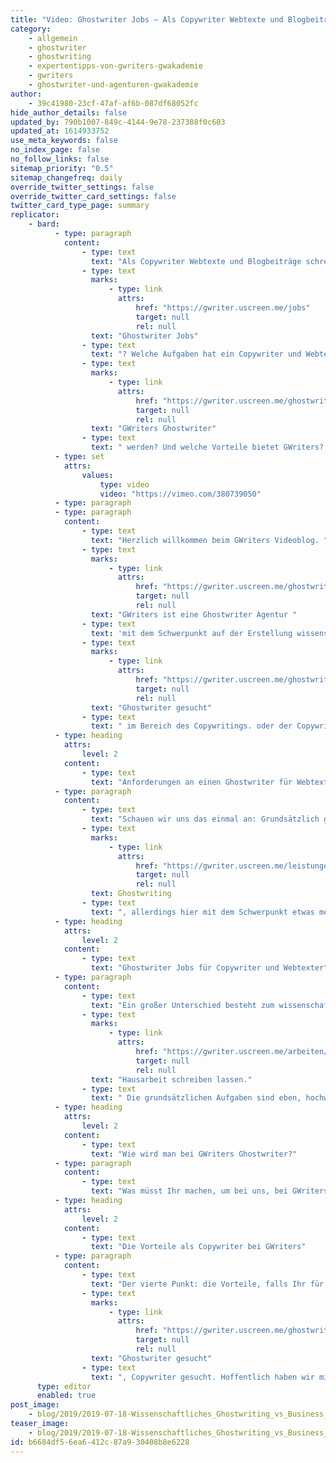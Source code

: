 ```yaml
---
title: "Video: Ghostwriter Jobs – Als Copywriter Webtexte und Blogbeiträge schreiben"
category:
    - allgemein
    - ghostwriter
    - ghostwriting
    - expertentipps-von-gwriters-gwakademie
    - gwriters
    - ghostwriter-und-agenturen-gwakademie
author:
    - 39c41980-23cf-47af-af6b-087df68052fc
hide_author_details: false
updated_by: 790b1007-849c-4144-9e78-237388f0c603
updated_at: 1614933752
use_meta_keywords: false
no_index_page: false
no_follow_links: false
sitemap_priority: "0.5"
sitemap_changefreq: daily
override_twitter_settings: false
override_twitter_card_settings: false
twitter_card_type_page: summary
replicator:
    - bard:
          - type: paragraph
            content:
                - type: text
                  text: "Als Copywriter Webtexte und Blogbeiträge schreiben ist eine weitere Möglichkeit, als Ghostwriter bei GWriters ein Nebeneinkommen zu verdienen. Welches sind die Anforderungen in solchen "
                - type: text
                  marks:
                      - type: link
                        attrs:
                            href: "https://gwriter.uscreen.me/jobs"
                            target: null
                            rel: null
                  text: "Ghostwriter Jobs"
                - type: text
                  text: "? Welche Aufgaben hat ein Copywriter und Webtexter? Wie kann man bei "
                - type: text
                  marks:
                      - type: link
                        attrs:
                            href: "https://gwriter.uscreen.me/ghostwriter"
                            target: null
                            rel: null
                  text: "GWriters Ghostwriter"
                - type: text
                  text: " werden? Und welche Vorteile bietet GWriters? Diese und weitere Fragen beantworten wir in unserem Video."
          - type: set
            attrs:
                values:
                    type: video
                    video: "https://vimeo.com/380739050"
          - type: paragraph
          - type: paragraph
            content:
                - type: text
                  text: "Herzlich willkommen beim GWriters Videoblog. "
                - type: text
                  marks:
                      - type: link
                        attrs:
                            href: "https://gwriter.uscreen.me/ghostwriting/ghostwriting-agentur"
                            target: null
                            rel: null
                  text: "GWriters ist eine Ghostwriter Agentur "
                - type: text
                  text: 'mit dem Schwerpunkt auf der Erstellung wissenschaftlicher Texte. Allerdings haben wir bei GWriters auch noch andere Bereiche in denen wir Ghostwriter für unsere Kunden gezielt einsetzen. Demnach heißt unser heutiges Video: "Ghostwriter Jobs – als Copywriter Blogbeiträge und Webtexte schreiben“. Wir schauen also, wo ist ein '
                - type: text
                  marks:
                      - type: link
                        attrs:
                            href: "https://gwriter.uscreen.me/ghostwriting/ghostwriter-gesucht"
                            target: null
                            rel: null
                  text: "Ghostwriter gesucht"
                - type: text
                  text: " im Bereich des Copywritings. oder der Copywriter und Webtexte. Dazu schauen wir uns einmal an, welche besonderen Anforderungen es an einen Ghostwriter für Webtexte gibt, welche Aufgaben es für Copywriter und für Webtexter gibt, was man machen muss, um sich bei GWriters zu bewerben, und im letzten Schritt schauen wir uns einmal an, welche Vorteile auch Ihr für uns als Ghostwriter habt, im Bereich Copywriting oder im Bereich der Blogartikel zu schreiben."
          - type: heading
            attrs:
                level: 2
            content:
                - type: text
                  text: "Anforderungen an einen Ghostwriter für Webtexte"
          - type: paragraph
            content:
                - type: text
                  text: "Schauen wir uns das einmal an: Grundsätzlich gelten natürlich ähnliche Anforderungen wie beim akademischen "
                - type: text
                  marks:
                      - type: link
                        attrs:
                            href: "https://gwriter.uscreen.me/leistungen/ghostwriting"
                            target: null
                            rel: null
                  text: Ghostwriting
                - type: text
                  text: ", allerdings hier mit dem Schwerpunkt etwas mehr auf Kreativität und etwas mehr auf die Eigenorganisation. Grundsätzlich ist es wichtig, dass ein Ghostwriter, gerade für Webtexte, eigenständig recherchieren kann, sich eigenständig organisieren kann, einen ansprechenden Schreibstil hat, der nicht zu formal ist, sondern den Leser mitnimmt und eben die Besucher, für die der Content erstellt wird, eben auch auf der entsprechenden Webseite hält. Wie gerade gesagt, der Ghostwriter muss selbst organisiert sein und muss selbst organisiert eben online Texte schreiben und zur Verfügung stellen können."
          - type: heading
            attrs:
                level: 2
            content:
                - type: text
                  text: "Ghostwriter Jobs für Copywriter und Webtexter"
          - type: paragraph
            content:
                - type: text
                  text: "Ein großer Unterschied besteht zum wissenschaftlichen Ghostwriting, bei dem sich Kunden bspw. eine Mustervorlage für Ihre "
                - type: text
                  marks:
                      - type: link
                        attrs:
                            href: "https://gwriter.uscreen.me/arbeiten/hausarbeit"
                            target: null
                            rel: null
                  text: "Hausarbeit schreiben lassen."
                - type: text
                  text: " Die grundsätzlichen Aufgaben sind eben, hochwertigen Content zu erstellen, hochwertige Blogbeiträge, zum Beispiel, zu erstellen, aber natürlich auch statische Seiten mit hochwertigen Content zu füllen. Natürlich muss das ganze auch keywordoptimiert werden. Das liegt dann eben am Auftraggeber, der Euch als Ghostwriter für Web- und Blogtexte oder für das Copywriting eben beauftragen möchte. Ihr solltet eben auch in der Lage sein, durch keywordoptimierte Texte das Ranking und die Auffindbarkeit in einem ganzheitlichen Konzept für den Kunden eben als gegeben herzustellen im Text. Natürlich erstellt Ihr dieses Konzept nicht selber, sondern arbeitet in der Regel mit interdisziplinären Teams zusammen, was die ganze Arbeit auch noch einmal etwas spannender macht. Und Ihr solltet in der Lage sein auch hochwertigen Content, der bereits vorhanden ist, noch weiter aufzuwerten oder eben gegebenenfalls an neue Keywordstrukturen anzupassen."
          - type: heading
            attrs:
                level: 2
            content:
                - type: text
                  text: "Wie wird man bei GWriters Ghostwriter?"
          - type: paragraph
            content:
                - type: text
                  text: "Was müsst Ihr machen, um bei uns, bei GWriters, als Copywriter für unsere Auftraggeber zu arbeiten? Nun, das ist eigentlich recht trivial, deswegen gibt es da auch nicht ganz so viele Punkte zu. Ihr schickt uns einfach Eure Bewerbung und schreibt mit dazu, dass Ihr als Blogautor oder Copywriter arbeiten möchtet und eben auf der Suche nach solchen Aufträgen seid. Ihr schickt uns natürlich alle Eure Projekte, die Ihr schon geleistet habt, schickt uns alles mit, wo wir sehen können, welche Erfahrungen Ihr habt. Das Ganze wird dann von uns geprüft und dann schauen wir eben, ob wir zusammen kommen. Es gibt natürlich auch Kriterien für die Autorenwahl. Wir schauen natürlich, dass wir für die meisten Projekte auch möglichst erfahrene Copywriter und Texter einsetzen, aber nichtsdestotrotz bekommt natürlich jeder bei uns eine Chance. Jemand, der komplett neu ist in dem Thema, darf sich natürlich auch gerne beweisen und uns Mustertexte schicken oder vielleicht uns überzeugen mit einem eigenen Blog, der schon mal erstellt wurde. Da lassen wir uns überraschen. Auf jeden Fall werden alle Eure Unterlagen individuell geprüft und Ihr bekommt natürlich auch eine entsprechende Rückmeldung von uns."
          - type: heading
            attrs:
                level: 2
            content:
                - type: text
                  text: "Die Vorteile als Copywriter bei GWriters"
          - type: paragraph
            content:
                - type: text
                  text: "Der vierte Punkt: die Vorteile, falls Ihr für uns als Copywriter arbeiten möchtet und könnt. Dadurch, dass es darum geht online Texte zu schreiben, was der Job grundsätzlich mit sich bringt, habt Ihr natürlich absolute zeitliche Flexibilität und seid nur an die Zeiten im Rahmen der einzelnen Projekte gebunden. Da solltet Ihr natürlich auch, und da kommen wir noch mal ganz kurz an die Anforderung, auch immer pünktlich sein, das ist ganz, ganz wichtig, aber im Endeffekt habt Ihr eine große zeitliche Flexibilität und könnt Euch die Arbeit einteilen. Weiterhin ist es natürlich ein attraktiver Nebenverdienst. Es gibt viele Menschen, die begabt sind im Schreiben und einen äußerst ansprechenden Schreibstil haben, die Leute mitnehmen können, die allerdings einen anderen Job haben, vielleicht Vollzeit arbeiten und den nicht aufgeben wollen. Auch diese Personen haben natürlich die Möglichkeit durch eine Zusammenarbeit mit uns und unseren Auftraggebern, in dem Bereich Copywriting, zusammenzuarbeiten und somit einen ordentlichen Nebenverdienst aufzubauen. Weiterhin handelt es sich immer um abwechselnde Beiträge, also Ihr arbeitet nie an dem gleichen Thema, dadurch ist das ganze natürlich auch äußerst interessant und bietet Euch auch die Möglichkeit Euch in verschiedensten Bereichen weiterzuentwickeln. Deshalb wir sagen, "
                - type: text
                  marks:
                      - type: link
                        attrs:
                            href: "https://gwriter.uscreen.me/ghostwriter-gesucht"
                            target: null
                            rel: null
                  text: "Ghostwriter gesucht"
                - type: text
                  text: ", Copywriter gesucht. Hoffentlich haben wir mit diesem Video auch einige von Euch erreicht und somit gefunden und freuen uns, dass Ihr auch diesmal wieder mit dabei wart."
      type: editor
      enabled: true
post_image:
    - blog/2019/2019-07-18-Wissenschaftliches_Ghostwriting_vs_Business_Ghostwriting-Was_steckt_dahinter_classic_Thumbnail-1.png
teaser_image:
    - blog/2019/2019-07-18-Wissenschaftliches_Ghostwriting_vs_Business_Ghostwriting-Was_steckt_dahinter_classic_Thumbnail-1.png
id: b6684df5-6ea6-412c-87a9-30408b8e6228
---
```

